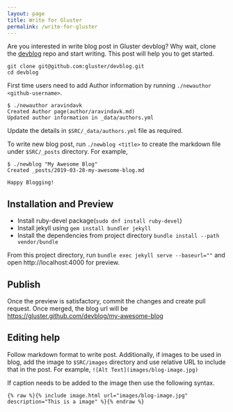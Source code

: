```yaml
---
layout: page
title: Write for Gluster
permalink: /write-for-gluster
---
```


Are you interested in write blog post in Gluster devblog? Why wait,
clone the [devblog](https://github.com/gluster/devblog) repo and start
writing. This post will help you to get started.

```
git clone git@github.com:gluster/devblog.git
cd devblog
```

First time users need to add Author information by running
`./newauthor <github-username>`.

```
$ ./newauthor aravindavk
Created Author page(author/aravindavk.md)
Updated author information in _data/authors.yml
```

Update the details in `$SRC/_data/authors.yml` file as required.

To write new blog post, run `./newblog <title>` to create the markdown
file under `$SRC/_posts` directory. For example,

```
$ ./newblog "My Awesome Blog"
Created _posts/2019-03-28-my-awesome-blog.md

Happy Blogging!
```

## Installation and Preview

- Install ruby-devel package(`sudo dnf install ruby-devel`)
- Install jekyll using `gem install bundler jekyll`
- Install the dependencies from project directory `bundle install --path vendor/bundle`

From this project directory, run `bundle exec jekyll serve
--baseurl=""` and open http://localhost:4000 for preview.

## Publish

Once the preview is satisfactory, commit the changes and create pull
request. Once merged, the blog url will be
https://gluster.github.com/devblog/my-awesome-blog

## Editing help

Follow markdown format to write post. Additionally, if images to be
used in blog, add the image to `$SRC/images` directory and use
relative URL to include that in the post. For example, `![Alt
Text](images/blog-image.jpg)`

If caption needs to be added to the image then use the following
syntax.

```
{% raw %}{% include image.html url="images/blog-image.jpg" description="This is a image" %}{% endraw %}
```
